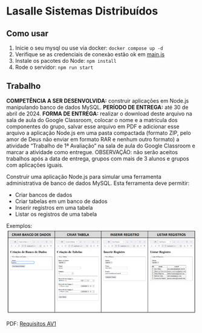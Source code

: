 # Lasalle Sistemas Distribuídos

## Como usar

1. Inicie o seu mysql ou use via docker: `docker compose up -d`
2. Verifique se as credenciais de conexào estão ok em [main.js](src/main.js)
3. Instale os pacotes do Node: `npm install`
4. Rode o servidor: `npm run start`

## Trabalho

**COMPETÊNCIA A SER DESENVOLVIDA:** construir aplicações em Node.js manipulando banco de dados MySQL.
**PERÍODO DE ENTREGA:** até 30 de abril de 2024.
**FORMA DE ENTREGA:** realizar o download deste arquivo na sala de aula do Google Classroom, colocar o nome e a matrícula dos componentes do grupo, salvar esse arquivo em PDF e adicionar esse arquivo a aplicação Node.js em uma pasta compactada (formato ZIP, pelo amor de Deus não enviar em formato RAR e nenhum outro formato) a atividade “Trabalho de 1ª Avaliação” na sala de aula do Google Classroom e marcar a atividade como entregue.
OBSERVAÇÃO: não serão aceitos trabalhos após a data de entrega, grupos com mais de 3 alunos e grupos com
aplicações iguais.

Construir uma aplicação Node.js para simular uma ferramenta administrativa de banco de dados MySQL. Esta
ferramenta deve permitir:

- Criar bancos de dados
- Criar tabelas em um banco de dados
- Inserir registros em uma tabela
- Listar os registros de uma tabela

Exemplos:
![alt text](docs/lasalle/requirements-image-av1.png)

PDF: [Requisitos AV1](docs/lasalle/requirements-av1.pdf)
